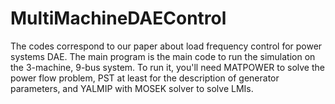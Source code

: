 # MultiMachineDAEControl
The codes correspond to our paper about  load frequency control for power systems DAE. The main program is the main code to run the simulation on the 3-machine, 9-bus system. To run it, you'll need MATPOWER to solve the power flow problem, PST at least for the description of generator parameters, and YALMIP with MOSEK solver to solve LMIs.
